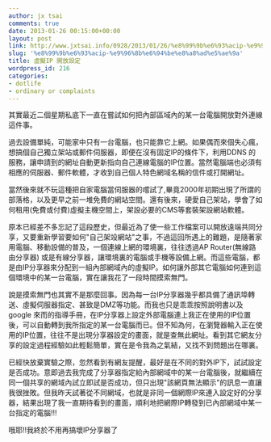 ```yaml
---
author: jx tsai
comments: true
date: 2013-01-26 00:15:00+00:00
layout: post
link: http://www.jxtsai.info/0928/2013/01/26/%e8%99%9b%e6%93%acip-%e9%96%8b%e6%94%be%e8%a8%ad%e5%ae%9a/
slug: '%e8%99%9b%e6%93%acip-%e9%96%8b%e6%94%be%e8%a8%ad%e5%ae%9a'
title: 虛擬IP 開放設定
wordpress_id: 216
categories:
- dotlife
- ordinary or complaints
---
```


其實最近二個星期私底下一直在嘗試如何把內部區域內的某一台電腦開放對外連線這件事。  
  
過去設備單純，可能家中只有一台電腦，也只能靠它上網。如果偶而來個失心瘋，想搞個自己獨立架站或郵件伺服器，即便在沒有固定IP的條件下，利用DDNS 的服務，讓申請到的網址自動更新指向自己連線電腦的IP位置。當然電腦端也必須有相應的伺服器、郵件軟體，才收到自己個人特色網域名稱的信件或打開網址。  
  
當然後來就不玩這種把自家電腦當伺服器的嚐試了,畢竟2000年初期出現了所謂的部落格，以及更早之前一堆免費的網站空間。還有後來，硬愛自己架站，學會了如何租用(免費或付費)虛擬主機空間上，架設必要的CMS等套裝架設網站軟體。  
  
原本已經差不多忘記了這段歷史，但最近為了使一些工作檔案可以開放遠端共同分享，又要重新學習要如何"自己架竐網站"之事，不過這回所遇上的難題，是隨著家用電腦、移動設備的普及，一個連線上網的環境裏，往往透過AP Router(無線路由分享器) 或是有線分享器，讓環境裏的電腦或手機等設備上網。而這些電腦，都是由IP分享器來分配到一組內部網域內的虛擬IP。如何讓外部其它電腦如何連到這個環境中的某一台電腦，實在讓我花了一段時間摸索無門。  
  
說是摸索無門也其實不是那麼回事。因為每一台IP分享器幾乎都具備了通訊埠轉送、虛擬伺服器指定、甚致是DMZ等功能。而我也只是乖乖按照說明書以及google 來而的指導手冊，在IP分享器上設定外部電腦連上我正在使用的IP位置後，可以自動轉到我所指定的某一台電腦而已。但不知為何，在瀏覽器輸入正在使用的IP位置，往往不是出現分享器設定的畫面，就是查無此網址。看到其它網友分享的設定過程經驗如此輕鬆簡單，實在是令我為之氣結，又找不到問題出在哪裏。  
  
已經快放棄實驗之際，忽然看到有網友提醒，最好是在不同的對外IP下，試試設定是否成功。意即過去我完成了分享器指定給內部網域中的某一台電腦後，就繼續在同一個共享的網域內試立即試是否成功，但只出現"該網頁無法顯示"的訊息一直讓我很挫敗。但我昨天試著從不同網域，也就是非同一個網際IP來連入設定好的分享器，結果出現了我一直期待看到的畫面，順利地把網際IP轉發到已內部網域中某一台指定的電腦!!!  
  
哦耶!!我終於不用再搞壞IP分享器了
